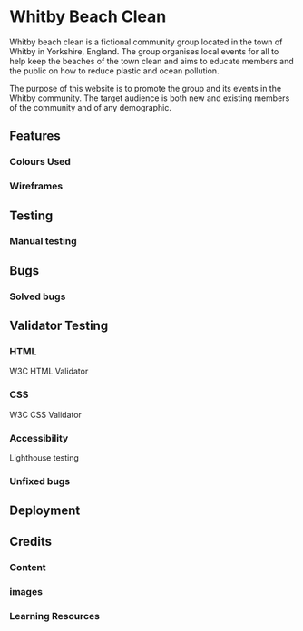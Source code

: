 # Whitby Beach Clean

Whitby beach clean is a fictional community group located in the town of Whitby in Yorkshire, England. The group organises local events for all to help keep the beaches of the town clean and aims to educate members and the public on how to reduce plastic and ocean pollution.

The purpose of this website is to promote the group and its events in the Whitby community. The target audience is both new and existing members of the community and of any demographic.

## Features

### Colours Used

### Wireframes

## Testing

### Manual testing

## Bugs

### Solved bugs

## Validator Testing

### HTML

W3C HTML Validator

### CSS

W3C CSS Validator

### Accessibility

Lighthouse testing

### Unfixed bugs

## Deployment

## Credits

### Content

### images

### Learning Resources

